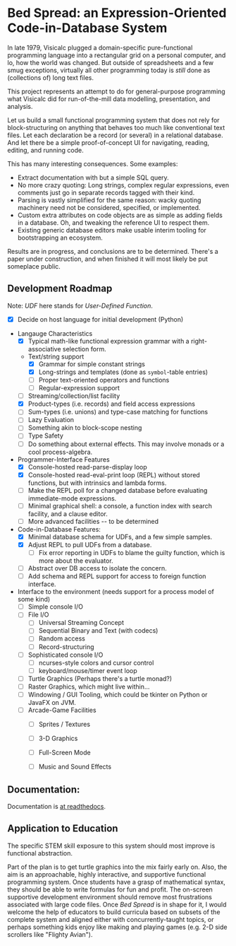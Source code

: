 # Bed Spread: an Expression-Oriented Code-in-Database System

In late 1979, Visicalc plugged a domain-specific pure-functional programming language into a
rectangular grid on a personal computer, and lo, how the world was changed.
But outside of spreadsheets and a few smug exceptions,
virtually all other programming today is *still* done as (collections of)
long text files.

This project represents an attempt to do for general-purpose programming
what Visicalc did for run-of-the-mill data modelling, presentation, and analysis.

Let us build a small functional programming system that does not rely for block-structuring
on anything that behaves too much like conventional text files.
Let each declaration be a record (or several) in a relational database.
And let there be a simple proof-of-concept UI for navigating, reading, editing, and running code.

This has many interesting consequences. Some examples:

* Extract documentation with but a simple SQL query.
* No more crazy quoting: Long strings, complex regular expressions, even comments just go in separate records tagged with their kind.
* Parsing is vastly simplified for the same reason: wacky quoting machinery need not be considered, specified, or implemented.
* Custom extra attributes on code objects are as simple as adding fields in a database. Oh, and tweaking the reference UI to respect them.
* Existing generic database editors make usable interim tooling for bootstrapping an ecosystem.

Results are in progress, and conclusions are to be determined.
There's a paper under construction, and when finished it will most likely be put someplace public.

## Development Roadmap

Note: *UDF* here stands for *User-Defined Function*.

* [x] Decide on host language for initial development (Python)
* Langauge Characteristics
  * [x] Typical math-like functional expression grammar with a right-associative selection form.
  * Text/string support
    * [x] Grammar for simple constant strings
    * [x] Long-strings and templates (done as `symbol`-table entries)
    * [ ] Proper text-oriented operators and functions
    * [ ] Regular-expression support
  * [ ] Streaming/collection/list facility
  * [x] Product-types (i.e. records) and field access expressions
  * [ ] Sum-types (i.e. unions) and type-case matching for functions
  * [ ] Lazy Evaluation
  * [ ] Something akin to block-scope nesting 
  * [ ] Type Safety
  * [ ] Do something about external effects. This may involve monads or a cool process-algebra.
* Programmer-Interface Features
  * [x] Console-hosted read-parse-display loop
  * [x] Console-hosted read-eval-print loop (REPL) without stored functions, but with intrinsics and lambda forms.
  * [ ] Make the REPL poll for a changed database before evaluating immediate-mode expressions.
  * [ ] Minimal graphical shell: a console, a function index with search facility, and a clause editor.
  * [ ] More advanced facilities -- to be determined
* Code-in-Database Features:
  * [x] Minimal database schema for UDFs, and a few simple samples.
  * [x] Adjust REPL to pull UDFs from a database.
    * [ ] Fix error reporting in UDFs to blame the guilty function, which is more about the evaluator.
  * [ ] Abstract over DB access to isolate the concern.
  * [ ] Add schema and REPL support for access to foreign function interface.
* Interface to the environment (needs support for a process model of some kind)
  * [ ] Simple console I/O
  * [ ] File I/O
    * [ ] Universal Streaming Concept
    * [ ] Sequential Binary and Text (with codecs)
    * [ ] Random access
    * [ ] Record-structuring
  * [ ] Sophisticated console I/O
    * [ ] ncurses-style colors and cursor control
    * [ ] keyboard/mouse/timer event loop
  * [ ] Turtle Graphics (Perhaps there's a turtle monad?)
  * [ ] Raster Graphics, which might live within...
  * [ ] Windowing / GUI Tooling, which could be tkinter on Python or JavaFX on JVM.
  * [ ] Arcade-Game Facilities
    * [ ] Sprites / Textures
    * [ ] 3-D Graphics
    * [ ] Full-Screen Mode
    * [ ] Music and Sound Effects


## Documentation:

Documentation is [at readthedocs](https://bedspread.readthedocs.io/en/latest/).

## Application to Education

The specific STEM skill exposure to this system should most improve is functional abstraction. 

Part of the plan is to get turtle graphics into the mix fairly early on.
Also, the aim is an approachable, highly interactive, and supportive functional programming system.
Once students have a grasp of mathematical syntax, they should be able to write formulas for fun and profit.
The on-screen supportive development environment should remove most frustrations associated with large code files.
Once *Bed Spread* is in shape for it, I would welcome the help of educators to build curricula based on
subsets of the complete system and aligned either with concurrently-taught topics,
or perhaps something kids enjoy like making and playing games (e.g. 2-D side scrollers like "Flighty Avian").

